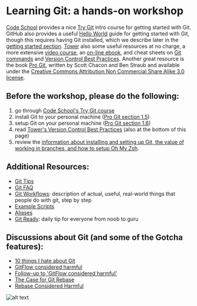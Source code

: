 # Learning Git: a hands-on workshop

[Code School](https://www.codeschool.com) provides a nice [Try Git](https://www.codeschool.com/courses/try-git) intro course for getting started with Git.  GitHub also provides a useful [Hello World](https://guides.github.com/activities/hello-world/) guide for getting started with Git, though this requires having Git installed, which we describe later in the [getting started section](https://github.com/CCP-SAS/learning_git_workshop/tree/master/getting_started).  [Tower](https://www.git-tower.com/?utm_source=learn-git&utm_medium=navigation&utm_campaign=learn-git) also some useful resources at no charge, a more extensive [video course](https://www.git-tower.com/learn/git/videos#episodes), an [on-line ebook](https://www.git-tower.com/learn/git/ebook/en/command-line/introduction), and cheat sheets on [Git commands](https://www.git-tower.com/learn/content/02-cheat-sheets/01-git/git-cheat-sheet-large01.png) and [Version Control Best Practices](https://www.git-tower.com/learn/content/02-cheat-sheets/01-git/git-cheat-sheet-large02.png). Another great resource is the book [Pro Git](https://git-scm.com/book/en/v2), written by Scott Chacon and Ben Straub and available under the [Creative Commons Attribution Non Commercial Share Alike 3.0 license](http://creativecommons.org/licenses/by-nc-sa/3.0/).

## Before the workshop, please do the following:
1. go through [Code School's Try Git course](https://www.codeschool.com/courses/try-git) 
2. install Git to your personal machine ([Pro Git section 1.5](https://git-scm.com/book/en/v2/Getting-Started-Installing-Git))
3. setup Git on your personal machine ([Pro Git section 1.6](https://git-scm.com/book/en/v2/Getting-Started-First-Time-Git-Setup))
4. read [Tower's Version Control Best Practices](https://www.git-tower.com/learn/content/02-cheat-sheets/01-git/git-cheat-sheet-large02.png) (also at the bottom of this page) 
3. review the [information about installing and setting up Git, the value of working in branches, and how to setup Oh My Zsh](https://github.com/CCP-SAS/learning_git_workshop/tree/master/getting_started).

## Additional Resources:
- [Git Tips](https://git.wiki.kernel.org/index.php/GitTips)
- [Git FAQ](https://git.wiki.kernel.org/index.php/GitFaq)
- [Git Workflows](https://git.wiki.kernel.org/index.php/GitWorkflows): description of actual, useful, real-world things that people do with git, step by step
- [Example Scripts](https://git.wiki.kernel.org/index.php/ExampleScripts)
- [Aliases](https://git.wiki.kernel.org/index.php/Aliases)
- [Git Ready](http://gitready.com/): daily tip for everyone from noob to guru

## Discussions about Git (and some of the Gotcha features):
- [10 things I hate about Git](https://stevebennett.me/2012/02/24/10-things-i-hate-about-git/)
- [GitFlow considered harmful](http://endoflineblog.com/gitflow-considered-harmful)
- [Follow-up to 'GitFlow considered harmful'](http://endoflineblog.com/follow-up-to-gitflow-considered-harmful)
- [The Case for Git Rebase](http://www.darwinweb.net/articles/the-case-for-git-rebase)
- [Rebase Considered Harmful](http://changelog.complete.org/archives/586-rebase-considered-harmful)

![alt text](https://www.git-tower.com/learn/content/02-cheat-sheets/01-git/git-cheat-sheet-large02.png "Version Control Best Practices")
